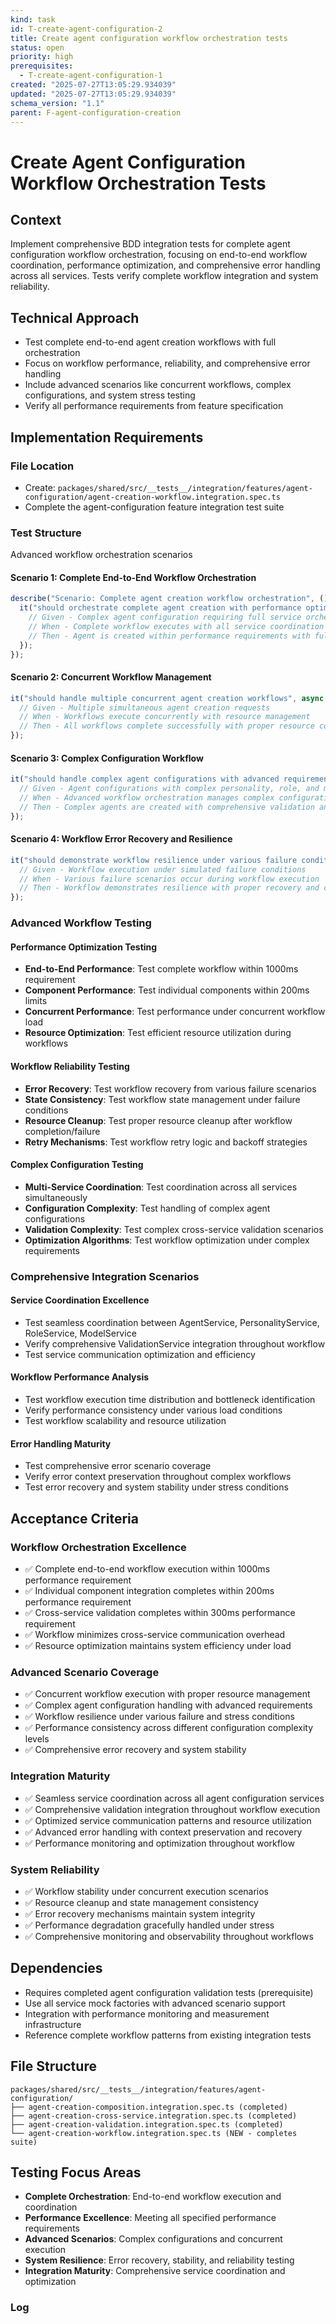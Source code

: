 ```yaml
---
kind: task
id: T-create-agent-configuration-2
title: Create agent configuration workflow orchestration tests
status: open
priority: high
prerequisites:
  - T-create-agent-configuration-1
created: "2025-07-27T13:05:29.934039"
updated: "2025-07-27T13:05:29.934039"
schema_version: "1.1"
parent: F-agent-configuration-creation
---
```


# Create Agent Configuration Workflow Orchestration Tests

## Context

Implement comprehensive BDD integration tests for complete agent configuration workflow orchestration, focusing on end-to-end workflow coordination, performance optimization, and comprehensive error handling across all services. Tests verify complete workflow integration and system reliability.

## Technical Approach

- Test complete end-to-end agent creation workflows with full orchestration
- Focus on workflow performance, reliability, and comprehensive error handling
- Include advanced scenarios like concurrent workflows, complex configurations, and system stress testing
- Verify all performance requirements from feature specification

## Implementation Requirements

### File Location

- Create: `packages/shared/src/__tests__/integration/features/agent-configuration/agent-creation-workflow.integration.spec.ts`
- Complete the agent-configuration feature integration test suite

### Test Structure

Advanced workflow orchestration scenarios

#### Scenario 1: Complete End-to-End Workflow Orchestration

```typescript
describe("Scenario: Complete agent creation workflow orchestration", () => {
  it("should orchestrate complete agent creation with performance optimization", async () => {
    // Given - Complex agent configuration requiring full service orchestration
    // When - Complete workflow executes with all service coordination
    // Then - Agent is created within performance requirements with full optimization
  });
});
```

#### Scenario 2: Concurrent Workflow Management

```typescript
it("should handle multiple concurrent agent creation workflows", async () => {
  // Given - Multiple simultaneous agent creation requests
  // When - Workflows execute concurrently with resource management
  // Then - All workflows complete successfully with proper resource coordination
});
```

#### Scenario 3: Complex Configuration Workflow

```typescript
it("should handle complex agent configurations with advanced requirements", async () => {
  // Given - Agent configurations with complex personality, role, and model requirements
  // When - Advanced workflow orchestration manages complex configuration assembly
  // Then - Complex agents are created with comprehensive validation and optimization
});
```

#### Scenario 4: Workflow Error Recovery and Resilience

```typescript
it("should demonstrate workflow resilience under various failure conditions", async () => {
  // Given - Workflow execution under simulated failure conditions
  // When - Various failure scenarios occur during workflow execution
  // Then - Workflow demonstrates resilience with proper recovery and cleanup
});
```

### Advanced Workflow Testing

#### Performance Optimization Testing

- **End-to-End Performance**: Test complete workflow within 1000ms requirement
- **Component Performance**: Test individual components within 200ms limits
- **Concurrent Performance**: Test performance under concurrent workflow load
- **Resource Optimization**: Test efficient resource utilization during workflows

#### Workflow Reliability Testing

- **Error Recovery**: Test workflow recovery from various failure scenarios
- **State Consistency**: Test workflow state management under failure conditions
- **Resource Cleanup**: Test proper resource cleanup after workflow completion/failure
- **Retry Mechanisms**: Test workflow retry logic and backoff strategies

#### Complex Configuration Testing

- **Multi-Service Coordination**: Test coordination across all services simultaneously
- **Configuration Complexity**: Test handling of complex agent configurations
- **Validation Complexity**: Test complex cross-service validation scenarios
- **Optimization Algorithms**: Test workflow optimization under complex requirements

### Comprehensive Integration Scenarios

#### Service Coordination Excellence

- Test seamless coordination between AgentService, PersonalityService, RoleService, ModelService
- Verify comprehensive ValidationService integration throughout workflow
- Test service communication optimization and efficiency

#### Workflow Performance Analysis

- Test workflow execution time distribution and bottleneck identification
- Verify performance consistency under various load conditions
- Test workflow scalability and resource utilization

#### Error Handling Maturity

- Test comprehensive error scenario coverage
- Verify error context preservation throughout complex workflows
- Test error recovery and system stability under stress conditions

## Acceptance Criteria

### Workflow Orchestration Excellence

- ✅ Complete end-to-end workflow execution within 1000ms performance requirement
- ✅ Individual component integration completes within 200ms performance requirement
- ✅ Cross-service validation completes within 300ms performance requirement
- ✅ Workflow minimizes cross-service communication overhead
- ✅ Resource optimization maintains system efficiency under load

### Advanced Scenario Coverage

- ✅ Concurrent workflow execution with proper resource management
- ✅ Complex agent configuration handling with advanced requirements
- ✅ Workflow resilience under various failure and stress conditions
- ✅ Performance consistency across different configuration complexity levels
- ✅ Comprehensive error recovery and system stability

### Integration Maturity

- ✅ Seamless service coordination across all agent configuration services
- ✅ Comprehensive validation integration throughout workflow execution
- ✅ Optimized service communication patterns and resource utilization
- ✅ Advanced error handling with context preservation and recovery
- ✅ Performance monitoring and optimization throughout workflow

### System Reliability

- ✅ Workflow stability under concurrent execution scenarios
- ✅ Resource cleanup and state management consistency
- ✅ Error recovery mechanisms maintain system integrity
- ✅ Performance degradation gracefully handled under stress
- ✅ Comprehensive monitoring and observability throughout workflows

## Dependencies

- Requires completed agent configuration validation tests (prerequisite)
- Use all service mock factories with advanced scenario support
- Integration with performance monitoring and measurement infrastructure
- Reference complete workflow patterns from existing integration tests

## File Structure

```
packages/shared/src/__tests__/integration/features/agent-configuration/
├── agent-creation-composition.integration.spec.ts (completed)
├── agent-creation-cross-service.integration.spec.ts (completed)
├── agent-creation-validation.integration.spec.ts (completed)
└── agent-creation-workflow.integration.spec.ts (NEW - completes suite)
```

## Testing Focus Areas

- **Complete Orchestration**: End-to-end workflow execution and coordination
- **Performance Excellence**: Meeting all specified performance requirements
- **Advanced Scenarios**: Complex configurations and concurrent execution
- **System Resilience**: Error recovery, stability, and reliability testing
- **Integration Maturity**: Comprehensive service coordination and optimization

### Log

